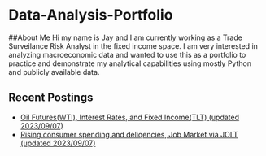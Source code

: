 # Data-Analysis-Portfolio
##About Me
Hi my name is Jay and I am currently working as a Trade Surveilance Risk Analyst in the fixed income space. 
I am very interested in analyzing macroeconomic data and wanted to use this as a portfolio to practice and demonstrate my analytical capabilities using mostly Python and publicly available data.

## Recent Postings
- [Oil Futures(WTI), Interest Rates, and Fixed Income(TLT) (updated 2023/09/07)](https://github.com/ki14jaeh/Data-Analysis-Portfolio/tree/main/20230907)
- [Rising consumer spending and deliqencies, Job Market via JOLT (updated 2023/09/07)](https://github.com/ki14jaeh/Data-Analysis-Portfolio/tree/main/20230906)
